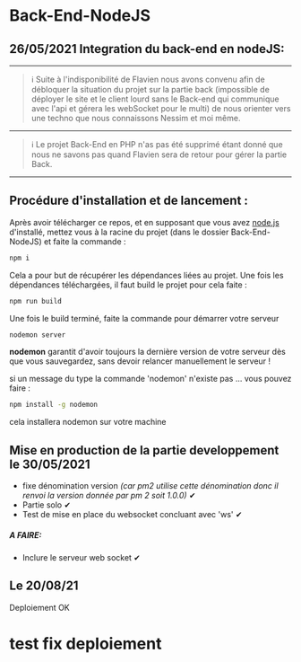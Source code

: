 # Back-End-NodeJS
## 26/05/2021 Integration du back-end en nodeJS:  
---
> ℹ
Suite à l'indisponibilité  de Flavien nous avons convenu afin de débloquer la situation du projet sur la partie back (impossible de déployer le site et le client lourd sans le Back-end qui communique avec l'api et gérera les webSocket pour le multi)  de nous orienter vers une techno que nous connaissons Nessim et moi même.  

---
> ℹ
Le projet Back-End en PHP n'as pas été supprimé étant donné que nous ne savons pas quand Flavien sera de retour pour gérer la partie Back.
---


## Procédure d'installation et de lancement :  
Après avoir télécharger ce repos, et en supposant que vous avez [node.js](https://nodejs.org/en/download/)  d'installé, mettez vous à la racine du projet (dans le dossier Back-End-NodeJS) et faite la commande : 
```sh
npm i
```
Cela a pour but de récupérer les dépendances liées au projet.
Une fois les dépendances téléchargées, il faut build le projet pour cela faite :
```sh
npm run build
```

Une fois le build terminé, faite la commande pour démarrer votre serveur 
```sh
nodemon server
```
**nodemon**  garantit d'avoir toujours la dernière version de votre serveur dès que vous sauvegardez, sans devoir relancer manuellement le serveur !

si un message du type la commande 'nodemon' n'existe pas ... vous pouvez faire :
```sh
npm install -g nodemon
```
cela installera nodemon sur votre machine





## Mise en production de la partie developpement le 30/05/2021
* fixe dénomination version *(car pm2 utilise cette dénomination donc il renvoi la version donnée par pm 2 soit 1.0.0)* ✔
* Partie solo ✔
* Test de mise en place du websocket concluant avec 'ws' ✔



##### A FAIRE:
 - Inclure le serveur web socket ✔

## Le 20/08/21 
Deploiement OK

# test fix deploiement

